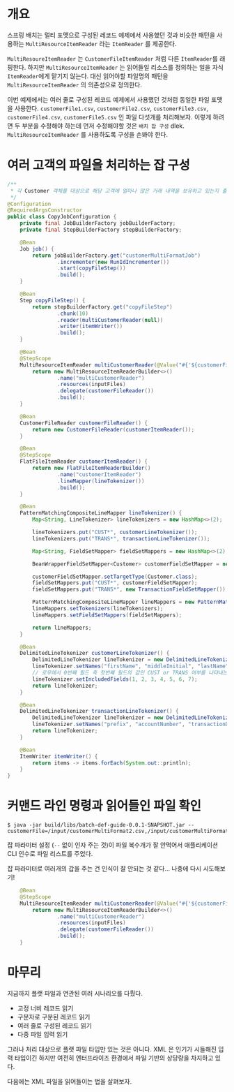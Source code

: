 # 개요

스프링 배치는 멀티 포맷으로 구성된 레코드 예제에서 사용했던 것과 비슷한 패턴을 사용하는
`MultiResourceItemReader` 라는 `ItemReader` 를 제공한다.

`MultiResoureItemReader` 는 `CustomerFileItemReader` 처럼 다른 `ItemReader`를 래핑한다.
하지만 `MultiResourceItemReader` 는 읽어들일 리소스를 정의하는 일을 자식 `ItemReader`에게 맡기지 않는다.
대신 읽어야할 파일명의 패턴을 `MultiResourceItemReader` 의 의존성으로 정의한다.

이번 예제에서는 여러 줄로 구성된 레코드 예제에서 사용했던 것처럼 동일한 파일 포맷을 사용한다.
`customerFile1.csv`, `customerFile2.csv`, `customerFile3.csv`, `customerFile4.csv`, `customerFile5.csv` 인 파일 다섯개를 처리해보자.
이렇게 하려면 두 부분을 수정해야 하는데 먼저 수정해야할 것은 `배치 잡 구성` dlek.
`MultiResourceItemReader` 를 사용하도록 구성을 손봐야 한다.

# 여러 고객의 파일을 처리하는 잡 구성

```java
/**
 * 각 Customer 객체를 대상으로 해당 고객에 얼마나 많은 거래 내역을 보유하고 있는지 출력하는 잡
 */
@Configuration
@RequiredArgsConstructor
public class CopyJobConfiguration {
    private final JobBuilderFactory jobBuilderFactory;
    private final StepBuilderFactory stepBuilderFactory;

    @Bean
    Job job() {
        return jobBuilderFactory.get("customerMultiFormatJob")
                .incrementer(new RunIdIncrementer())
                .start(copyFileStep())
                .build();
    }

    @Bean
    Step copyFileStep() {
        return stepBuilderFactory.get("copyFileStep")
                .chunk(10)
                .reader(multiCustomerReader(null))
                .writer(itemWriter())
                .build();
    }

    @Bean
    @StepScope
    MultiResourceItemReader multiCustomerReader(@Value("#{'${customerFile}'.split(',')}") Resource[] inputFiles) {
        return new MultiResourceItemReaderBuilder<>()
                .name("multiCustomerReader")
                .resources(inputFiles)
                .delegate(customerFileReader())
                .build();
    }

    @Bean
    CustomerFileReader customerFileReader() {
        return new CustomerFileReader(customerItemReader());
    }

    @Bean
    @StepScope
    FlatFileItemReader customerItemReader() {
        return new FlatFileItemReaderBuilder()
                .name("customerItemReader")
                .lineMapper(lineTokenizer())
                .build();
    }

    @Bean
    PatternMatchingCompositeLineMapper lineTokenizer() {
        Map<String, LineTokenizer> lineTokenizers = new HashMap<>(2);

        lineTokenizers.put("CUST*", customerLineTokenizer());
        lineTokenizers.put("TRANS*", transactionLineTokenizer());

        Map<String, FieldSetMapper> fieldSetMappers = new HashMap<>(2);

        BeanWrapperFieldSetMapper<Customer> customerFieldSetMapper = new BeanWrapperFieldSetMapper<>();

        customerFieldSetMapper.setTargetType(Customer.class);
        fieldSetMappers.put("CUST*", customerFieldSetMapper);
        fieldSetMappers.put("TRANS*", new TransactionFieldSetMapper());

        PatternMatchingCompositeLineMapper lineMappers = new PatternMatchingCompositeLineMapper();
        lineMappers.setTokenizers(lineTokenizers);
        lineMappers.setFieldSetMappers(fieldSetMappers);

        return lineMappers;
    }

    @Bean
    DelimitedLineTokenizer customerLineTokenizer() {
        DelimitedLineTokenizer lineTokenizer = new DelimitedLineTokenizer();
        lineTokenizer.setNames("firstName", "middleInitial", "lastName", "address", "city", "state", "zipCode");
        // 로우에서 0번쨰 필드 즉 첫번쨰 필드의 값인 CUST or TRANS 여부를 나탸내는 건 제외하기 위함.
        lineTokenizer.setIncludedFields(1, 2, 3, 4, 5, 6, 7);
        return lineTokenizer;
    }

    @Bean
    DelimitedLineTokenizer transactionLineTokenizer() {
        DelimitedLineTokenizer lineTokenizer = new DelimitedLineTokenizer();
        lineTokenizer.setNames("prefix", "accountNumber", "transactionDate", "amount");
        return lineTokenizer;
    }

    @Bean
    ItemWriter itemWriter() {
        return items -> items.forEach(System.out::println);
    }
}

```

# 커맨드 라인 명령과 읽어들인 파일 확인

```shell
$ java -jar build/libs/batch-def-guide-0.0.1-SNAPSHOT.jar --customerFile=/input/customerMultiFormat2.csv,/input/customerMultiFormat1.csv
```

잡 파라미터 설정 (`--` 없이 인자 주는 것)이 파일 복수개가 잘 안먹어서
애플리케이션 CLI 인수로 파일 리스트를 주었다.

잡 파라미터로 여러개의 갑을 주는 건 인식이 잘 안되는 것 같다... 나중에 다시 시도해보기!

```java
    @Bean
    @StepScope
    MultiResourceItemReader multiCustomerReader(@Value("#{'${customerFile}'.split(',')}") Resource[] inputFiles) {
        return new MultiResourceItemReaderBuilder<>()
                .name("multiCustomerReader")
                .resources(inputFiles)
                .delegate(customerFileReader())
                .build();
    }
```

# 마무리

지금까지 플랫 파일과 연관된 여러 시나리오를 다뤘다.

- 고정 너비 레코드 읽기
- 구분자로 구분된 레코드 읽기
- 여러 줄로 구성된 레코드 읽기
- 다중 파일 입력 읽기

그러나 처리 대상으로 플랫 파일 타입만 있는 것은 아니다.
XML 은 인기가 시들해진 입력 타입이긴 하지만 여전히 엔터프라이즈 환경에서 파일 기반의
상당량을 차지하고 있다.

다음에는 XML 파일을 읽어들이는 법을 살펴보자.
